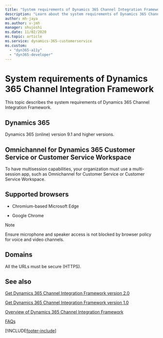```yaml
---
title: "System requirements of Dynamics 365 Channel Integration Framework | Microsoft Docs"
description: "Learn about the system requirements of Dynamics 365 Channel Integration Framework and how to get started using it."
author: mh-jaya
ms.author: v-jmh
manager: shujoshi
ms.date: 11/02/2020
ms.topic: article
ms.service: dynamics-365-customerservice
ms.custom: 
  - "dyn365-a11y"
  - "dyn365-developer"
---
```


# System requirements of Dynamics 365 Channel Integration Framework

This topic describes the system requirements of Dynamics 365 Channel Integration Framework.

## Dynamics 365

Dynamics 365 (online) version 9.1 and higher versions.

## Omnichannel for Dynamics 365 Customer Service or Customer Service Workspace

To have multisession capabilities, your organization must use a multi-session app, such as Omnichannel for Customer Service or Customer Service Workspace.

## Supported browsers

- Chromium-based Microsoft Edge

- Google Chrome

> [!NOTE]
> Ensure microphone and speaker access is not blocked by browser policy for voice and video channels.

## Domains

All the URLs must be secure (HTTPS).

## See also

[Get Dynamics 365 Channel Integration Framework version 2.0](../v2/get-channel-integration-framework.md)

[Get Dynamics 365 Channel Integration Framework version 1.0](../v2/get-channel-integration-framework.md)

[Overview of Dynamics 365 Channel Integration Framework](../v2/overview-channel-integration-framework.md)

[FAQs](../faq-channel-integration-framework.md)


[!INCLUDE[footer-include](../../../includes/footer-banner.md)]